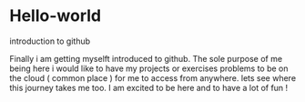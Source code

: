 
# Hello-world
introduction to github

Finally i am getting myselft introduced to github. The sole purpose of me being here i would like to have my projects or exercises problems to be on the cloud ( common place ) for me to access from anywhere. lets see where this journey takes me too. I am excited to be here and to have a lot of fun !

